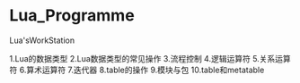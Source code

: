 # Lua_Programme
Lua'sWorkStation

1.Lua的数据类型
2.Lua数据类型的常见操作
3.流程控制
4.逻辑运算符
5.关系运算符
6.算术运算符
7.迭代器
8.table的操作
9.模块与包
10.table和metatable